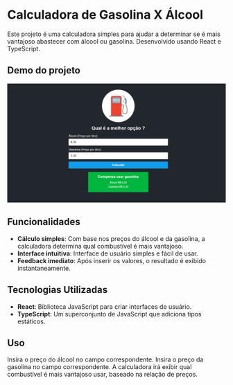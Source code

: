 # Calculadora de Gasolina X Álcool

<p>Este projeto é uma calculadora simples para ajudar a determinar se é mais vantajoso abastecer com álcool ou gasolina. Desenvolvido usando React e TypeScript. </p>

## Demo do projeto

<img src="Projeto.png" alt="">

## Funcionalidades

- **Cálculo simples**: Com base nos preços do álcool e da gasolina, a calculadora determina qual combustível é mais vantajoso.
- **Interface intuitiva**: Interface de usuário simples e fácil de usar.
- **Feedback imediato**: Após inserir os valores, o resultado é exibido instantaneamente.

## Tecnologias Utilizadas

- **React**: Biblioteca JavaScript para criar interfaces de usuário.
- **TypeScript**: Um superconjunto de JavaScript que adiciona tipos estáticos.


## Uso
Insira o preço do álcool no campo correspondente.
Insira o preço da gasolina no campo correspondente.
A calculadora irá exibir qual combustível é mais vantajoso usar, baseado na relação de preços.